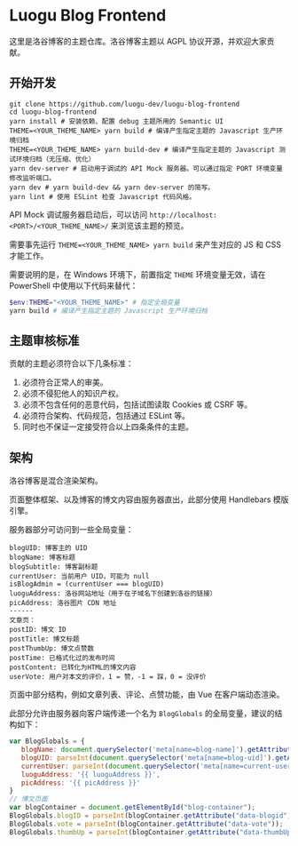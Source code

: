 # Luogu Blog Frontend

这里是洛谷博客的主题仓库。洛谷博客主题以 AGPL 协议开源，并欢迎大家贡献。

## 开始开发

```shell
git clone https://github.com/luogu-dev/luogu-blog-frontend
cd luogu-blog-frontend
yarn install # 安装依赖、配置 debug 主题所用的 Semantic UI
THEME=<YOUR_THEME_NAME> yarn build # 编译产生指定主题的 Javascript 生产环境归档
THEME=<YOUR_THEME_NAME> yarn build-dev # 编译产生指定主题的 Javascript 测试环境归档（无压缩、优化）
yarn dev-server # 启动用于调试的 API Mock 服务器。可以通过指定 PORT 环境变量修改监听端口。
yarn dev # yarn build-dev && yarn dev-server 的简写。
yarn lint # 使用 ESLint 检查 Javascript 代码风格。
```

API Mock 调试服务器启动后，可以访问 `http://localhost:<PORT>/<YOUR_THEME_NAME>/` 来浏览该主题的预览。

需要事先运行 `THEME=<YOUR_THEME_NAME> yarn build` 来产生对应的 JS 和 CSS 才能工作。

需要说明的是，在 Windows 环境下，前置指定 `THEME` 环境变量无效，请在 PowerShell 中使用以下代码来替代：

```powershell
$env:THEME="<YOUR_THEME_NAME>" # 指定全局变量
yarn build # 编译产生指定主题的 Javascript 生产环境归档
```

## 主题审核标准

贡献的主题必须符合以下几条标准：

1. 必须符合正常人的审美。
2. 必须不侵犯他人的知识产权。
3. 必须不包含任何的恶意代码，包括试图读取 Cookies 或 CSRF 等。
4. 必须符合架构、代码规范，包括通过 ESLint 等。
5. 同时也不保证一定接受符合以上四条条件的主题。

## 架构

洛谷博客是混合渲染架构。

页面整体框架、以及博客的博文内容由服务器直出，此部分使用 Handlebars 模版引擎。

服务器部分可访问到一些全局变量：

```
blogUID: 博客主的 UID
blogName: 博客标题
blogSubtitle: 博客副标题
currentUser: 当前用户 UID，可能为 null
isBlogAdmin = (currentUser === blogUID)
luoguAddress: 洛谷网站地址（用于在子域名下创建到洛谷的链接）
picAddress: 洛谷图片 CDN 地址
------
文章页：
postID: 博文 ID
postTitle: 博文标题
postThumbUp: 博文点赞数
postTime: 已格式化过的发布时间
postContent: 已转化为HTML的博文内容
userVote: 用户对本文的评价，1 = 赞，-1 = 踩，0 = 没评价
```

页面中部分结构，例如文章列表、评论、点赞功能，由 Vue 在客户端动态渲染。

此部分允许由服务器向客户端传递一个名为 `BlogGlobals` 的全局变量，建议的结构如下：

```javascript
var BlogGlobals = {
   blogName: document.querySelector('meta[name=blog-name]').getAttribute('content'),
   blogUID: parseInt(document.querySelector('meta[name=blog-uid]').getAttribute('content')),
   currentUser: parseInt(document.querySelector('meta[name=current-user]').getAttribute('content')),
   luoguAddress: '{{ luoguAddress }}',
   picAddress: '{{ picAddress }}'
}
// 博文页面
var blogContainer = document.getElementById("blog-container");
BlogGlobals.blogID = parseInt(blogContainer.getAttribute("data-blogid"));
BlogGlobals.vote = parseInt(blogContainer.getAttribute("data-vote"));
BlogGlobals.thumbUp = parseInt(blogContainer.getAttribute("data-thumbUp"));
```
